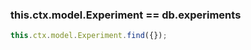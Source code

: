 ### this.ctx.model.Experiment == db.experiments

```javascript
this.ctx.model.Experiment.find({});
```

